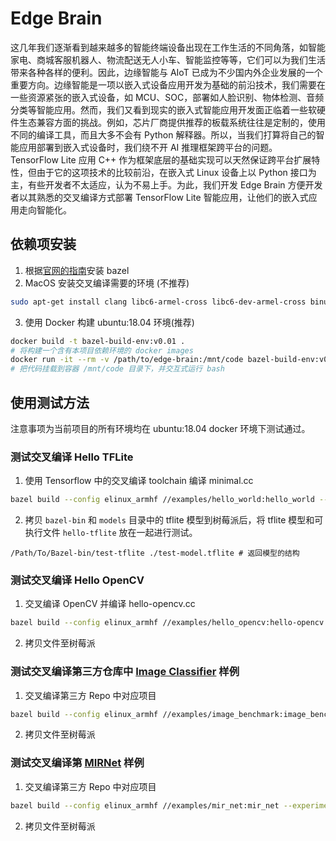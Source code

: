 # Edge Brain

这几年我们逐渐看到越来越多的智能终端设备出现在工作生活的不同角落，如智能家电、商城客服机器人、物流配送无人小车、智能监控等等，它们可以为我们生活带来各种各样的便利。因此，边缘智能与 AIoT 已成为不少国内外企业发展的一个重要方向。边缘智能是一项以嵌入式设备应用开发为基础的前沿技术，我们需要在一些资源紧张的嵌入式设备，如 MCU、SOC，部署如人脸识别、物体检测、音频分类等智能应用。然而，我们又看到现实的嵌入式智能应用开发面正临着一些软硬件生态兼容方面的挑战。例如，芯片厂商提供推荐的板载系统往往是定制的，使用不同的编译工具，而且大多不会有 Python 解释器。所以，当我们打算将自己的智能应用部署到嵌入式设备时，我们绕不开 AI 推理框架跨平台的问题。TensorFlow Lite 应用 C++ 作为框架底层的基础实现可以天然保证跨平台扩展特性，但由于它的这项技术的比较前沿，在嵌入式 Linux 设备上以 Python 接口为主，有些开发者不太适应，认为不易上手。为此，我们开发 Edge Brain 方便开发者以其熟悉的交叉编译方式部署 TensorFlow Lite  智能应用，让他们的嵌入式应用走向智能化。

## 依赖项安装
1. 根据[官网的指南](https://docs.bazel.build/versions/master/install-ubuntu.html)安装 bazel
2. MacOS 安装交叉编译需要的环境 (不推荐)
  ```bash
  sudo apt-get install clang libc6-armel-cross libc6-dev-armel-cross binutils-arm-linux-gnueabihf libncurses5-dev build-essential bison flex libssl-dev bc
  ```
3. 使用 Docker 构建 ubuntu:18.04 环境(推荐)
  ```bash
  docker build -t bazel-build-env:v0.01 .
  # 将构建一个含有本项目依赖环境的 docker images
  docker run -it --rm -v /path/to/edge-brain:/mnt/code bazel-build-env:v0.01 bash
  # 把代码挂载到容器 /mnt/code 目录下，并交互式运行 bash
  ```

## 使用测试方法
注意事项为当前项目的所有环境均在 ubuntu:18.04 docker 环境下测试通过。

### 测试交叉编译 Hello TFLite
1. 使用 Tensorflow 中的交叉编译 toolchain 编译 minimal.cc
  ```bash
  bazel build --config elinux_armhf //examples/hello_world:hello_world --experimental_repo_remote_exec
  ```
2. 拷贝 `bazel-bin` 和 `models` 目录中的 tflite 模型到树莓派后，将 tflite
   模型和可执行文件 `hello-tflite` 放在一起进行测试。
  ```
  /Path/To/Bazel-bin/test-tflite ./test-model.tflite # 返回模型的结构
  ```

### 测试交叉编译 Hello OpenCV
1. 交叉编译 OpenCV 并编译 hello-opencv.cc
  ```bash
  bazel build --config elinux_armhf //examples/hello_opencv:hello-opencv --experimental_repo_remote_exec
  ```

2. 拷贝文件至树莓派

### 测试交叉编译第三方仓库中 [Image Classifier](https://github.com/SunAriesCN/image-classifier) 样例
1. 交叉编译第三方 Repo 中对应项目
  ```bash
  bazel build --config elinux_armhf //examples/image_benchmark:image_benchmark --experimental_repo_remote_exec
  ```

2. 拷贝文件至树莓派

### 测试交叉编译第 [MIRNet](https://github.com/SunAriesCN/image-classifier) 样例
1. 交叉编译第三方 Repo 中对应项目
  ```bash
  bazel build --config elinux_armhf //examples/mir_net:mir_net --experimental_repo_remote_exec # --verbose_failures
  ```

2. 拷贝文件至树莓派
